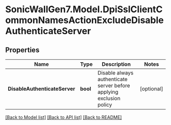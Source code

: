 # SonicWallGen7.Model.DpiSslClientCommonNamesActionExcludeDisableAuthenticateServer

## Properties

Name | Type | Description | Notes
------------ | ------------- | ------------- | -------------
**DisableAuthenticateServer** | **bool** | Disable always authenticate server before applying exclusion policy | [optional] 

[[Back to Model list]](../README.md#documentation-for-models) [[Back to API list]](../README.md#documentation-for-api-endpoints) [[Back to README]](../README.md)

